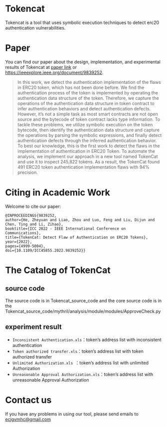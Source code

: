 # Tokencat
Tokencat is a tool that uses symbolic execution techniques to detect erc20 authentication vulnerabilities.

# Paper
You can find our paper about the design, implementation, and experimental results of Tokencat at [paper link](TokenCat_paper.pdf) or https://ieeexplore.ieee.org/document/9839252.

> In this work, we detect the authentication implementation of the flaws in ERC20 token, which has not been done before. We find the authentication process of the token is implemented by operating the authentication data structure of the token. Therefore, we capture the operations of the authentication data structure in token contract to infer authentication behaviors and detect authentication defects. However, it’s not a simple task as most smart contracts are not open source and the bytecode of token contract lacks type information. To tackle these problems, we utilize symbolic execution on the token bytecode, then identify the authentication data structure and capture the operations by parsing the symbolic expressions, and finally detect authentication defects through the inferred authentication behavior. To best our knowledge, this is the first work to detect the flaws in the implementation of authentication in ERC20 Token. To automate the analysis, we implement our approach in a new tool named TokenCat and use it to inspect 245,822 tokens. As a result, the TokenCat found 491 ERC20 token authentication implementation flaws with 94% precision.

# Citing in Academic Work

Welcome to cite our paper:
```shell
@INPROCEEDINGS{9839252,
author={He, Zheyuan and Liao, Zhou and Luo, Feng and Liu, Dijun and Chen, Ting and Li, Zihao},
booktitle={ICC 2022 - IEEE International Conference on Communications}, 
title={TokenCat: Detect Flaw of Authentication on ERC20 Tokens}, 
year={2022},
pages={4999-5004},
doi={10.1109/ICC45855.2022.9839252}}
```

# The Catalog of TokenCat 

## source code
The source code is in Tokencat_source_code and the core source code is in the Tokencat_source_code/mythril/analysis/module/modules/ApproveCheck.py

## experiment result
 * `Inconsistent Authentication.xls`：token’s address list with inconsistent authentication
 * `Token authorized transfer.xls`：token’s address list with token authorized transfer
 * `Unlimited Authorization.xls `：token’s address list with unlimited Authorization
 * `Unreasonable Approval Authorization.xls`：token’s address list with unreasonable Approval Authorization
 
 
# Contact us
If you have any problems in using our tool, please send emails to ecjgvmhc@gmail.com
